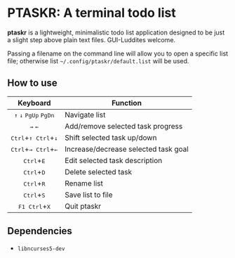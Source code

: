 # PTASKR: A terminal todo list
**ptaskr** is a lightweight, minimalistic todo list application designed to be just a slight
step above plain text files. GUI-Luddites welcome.

Passing a filename on the command line will allow you to open a specific list file; otherwise
list `~/.config/ptaskr/default.list` will be used.

## How to use

| Keyboard | Function |   
| :---: | --- |   
| <kbd>&uarr;</kbd> <kbd>&darr;</kbd> <kbd>PgUp</kbd> <kbd>PgDn</kbd> | Navigate list |
| <kbd>&rarr;</kbd> <kbd>&larr;</kbd> | Add/remove selected task progress |
| <kbd>Ctrl</kbd>+<kbd>&uarr;</kbd>&ensp;<kbd>Ctrl</kbd>+<kbd>&darr;</kbd> | Shift selected task up/down |
| <kbd>Ctrl</kbd>+<kbd>&rarr;</kbd>&ensp;<kbd>Ctrl</kbd>+<kbd>&larr;</kbd> | Increase/decrease selected task goal |
| <kbd>Ctrl</kbd>+<kbd>E</kbd> | Edit selected task description |
| <kbd>Ctrl</kbd>+<kbd>D</kbd> | Delete selected task |
| <kbd>Ctrl</kbd>+<kbd>R</kbd> | Rename list |
| <kbd>Ctrl</kbd>+<kbd>S</kbd> | Save list to file |
| <kbd>F1</kbd>&ensp;<kbd>Ctrl</kbd>+<kbd>X</kbd> | Quit ptaskr |

## Dependencies
- `libncurses5-dev`